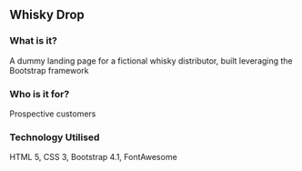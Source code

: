 ## Whisky Drop

### What is it?

A dummy landing page for a fictional whisky distributor, built leveraging the
Bootstrap framework

### Who is it for?

Prospective customers

### Technology Utilised

HTML 5, CSS 3, Bootstrap 4.1, FontAwesome
